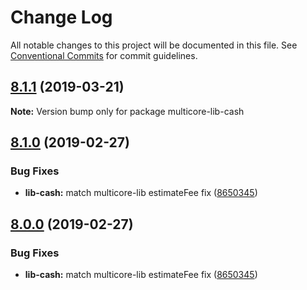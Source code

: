 # Change Log

All notable changes to this project will be documented in this file.
See [Conventional Commits](https://conventionalcommits.org) for commit guidelines.

## [8.1.1](https://github.com/bitpay/multicore-lib/tree/cash/compare/v8.1.0...v8.1.1) (2019-03-21)

**Note:** Version bump only for package multicore-lib-cash

## [8.1.0](https://github.com/bitpay/multicore-lib/tree/cash/compare/v5.0.0-beta.44...v8.1.0) (2019-02-27)

### Bug Fixes

* **lib-cash:** match multicore-lib estimateFee fix ([8650345](https://github.com/bitpay/multicore-lib/tree/cash/commit/8650345))

## [8.0.0](https://github.com/bitpay/multicore-lib/tree/cash/compare/v5.0.0-beta.44...v8.0.0) (2019-02-27)

### Bug Fixes

* **lib-cash:** match multicore-lib estimateFee fix ([8650345](https://github.com/bitpay/multicore-lib/tree/cash/commit/8650345))
